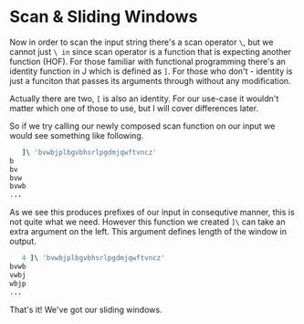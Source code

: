 # Scan & Sliding Windows

Now in order to scan the input string there's a scan operator `\`, but we cannot just `\ in` since scan operator is a function that is expecting another function (HOF).
For those familiar with functional programming there's an identity function in J which is defined as `]`. For those who don't - identity is just a funciton that passes its arguments through without any modification.

Actually there are two, `[` is also an identity. For our use-case it wouldn't matter which one of those to use, but I will cover differences later.

So if we try calling our newly composed scan function on our input we would see something like following.

```j
   ]\ 'bvwbjplbgvbhsrlpgdmjqwftvncz'
b
bv
bvw
bvwb
...
```

As we see this produces prefixes of our input in consequtive manner, this is not quite what we need.
However this function we created `]\` can take an extra argument on the left. This argument defines length of the window in output.

```j
   4 ]\ 'bvwbjplbgvbhsrlpgdmjqwftvncz'
bvwb
vwbj
wbjp
...
```

That's it! We've got our sliding windows. 
